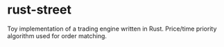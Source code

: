 # rust-street

Toy implementation of a trading engine written in Rust. Price/time priority algorithm used for order matching.